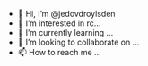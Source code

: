 - 👋 Hi, I’m @jedovdroylsden
- 👀 I’m interested in rc...
- 🌱 I’m currently learning ...
- 💞️ I’m looking to collaborate on ...
- 📫 How to reach me ...

<!---
jedovdroylsden/jedovdroylsden is a ✨ special ✨ repository because its `README.md` (this file) appears on your GitHub profile.
You can click the Preview link to take a look at your changes.
--->
